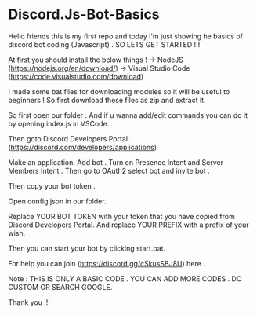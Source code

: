 # Discord.Js-Bot-Basics

Hello friends this is my first repo and today i'm just showing he basics of discord bot coding (Javascript) . SO LETS GET STARTED !!! 

At first you should install the below things ! 
-> NodeJS (https://nodejs.org/en/download/)
-> Visual Studio Code (https://code.visualstudio.com/download)

I made some bat files for downloading modules so it will be useful to beginners ! So first download these files as zip and extract it. 

So first open our folder . And if u wanna add/edit commands you can do it by opening index.js in VSCode. 

Then goto Discord Developers Portal . (https://discord.com/developers/applications)

Make an application. Add bot . Turn on Presence Intent and Server Members Intent . Then go to OAuth2 select bot and invite bot .

Then copy your bot token .

Open config.json in our folder.

Replace YOUR BOT TOKEN with your token that you have copied from Discord Developers Portal.
And replace YOUR PREFIX with a prefix of your wish.

Then you can start your bot by clicking start.bat. 

For help you can join (https://discord.gg/cSkusSBJ8U) here . 


Note : THIS IS ONLY A BASIC CODE . YOU CAN ADD MORE CODES . DO CUSTOM OR SEARCH GOOGLE. 

Thank you !!! 


